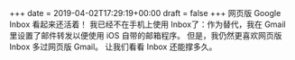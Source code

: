 +++
date = 2019-04-02T17:29:19+00:00
draft = false
+++
网页版 Google Inbox 看起来还活着！ 我已经不在手机上使用 Inbox了：作为替代，我在 Gmail 里设置了邮件转发以便使用 iOS 自带的邮箱程序。 但是，我仍然更喜欢网页版 Inbox 多过网页版 Gmail。 让我们看看 Inbox 还能撑多久。
